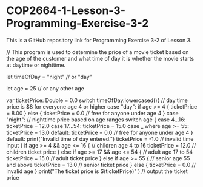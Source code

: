 # COP2664-1-Lesson-3-Programming-Exercise-3-2
This is a GitHub repository link for Programming Exercise 3-2 of Lesson 3.

// This program is used to determine the price of a movie ticket based on the age of the customer and what time of day it is whether the movie starts at daytime or nighttime.

let timeOfDay = "night" // or "day"

let age = 25 // or any other age

var ticketPrice: Double = 0.0 
switch timeOfDay.lowercased(){
  // day time price is $8 for everyone age 4 or higher
case "day":
    if age >= 4 {
        ticketPrice = 8.00
    } else {
        ticketPrice = 0.0 // free for anyone under age 4
    }
case "night":
   // nighttime price based on age ranges
   switch age {
   case 4...16:
      ticketPrice = 12.0
   case 17...54:
      ticketPrice = 15.0
   case _ where age >= 55:
      ticketPrice = 13.0
   default:
      ticketPrice = 0.0 // free for anyone under age 4
}
default:
   print("Invalid time of day entered.")
   ticketPrice = -1.0 // invalid time input
}
if age >= 4 && age <= 16 { // children age 4 to 16
    ticketPrice = 12.0 // children ticket price
} else if age >= 17 && age <= 54 { // adult age 17 to 54
    ticketPrice = 15.0 // adult ticket price
} else if age >= 55 { // senior age 55 and above
    ticketPrice = 13.0 // senior ticket price
} else {
    ticketPrice = 0.0 // invalid age
}
print("The ticket price is $\(ticketPrice)" ) // output the ticket price
